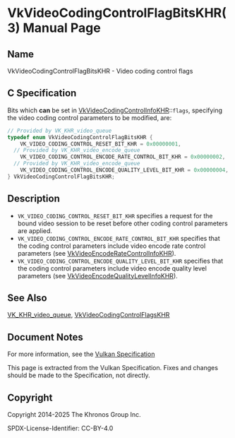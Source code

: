 # VkVideoCodingControlFlagBitsKHR(3) Manual Page

## Name

VkVideoCodingControlFlagBitsKHR - Video coding control flags



## [](#_c_specification)C Specification

Bits which **can** be set in [VkVideoCodingControlInfoKHR](https://registry.khronos.org/vulkan/specs/latest/man/html/VkVideoCodingControlInfoKHR.html)::`flags`, specifying the video coding control parameters to be modified, are:

```c++
// Provided by VK_KHR_video_queue
typedef enum VkVideoCodingControlFlagBitsKHR {
    VK_VIDEO_CODING_CONTROL_RESET_BIT_KHR = 0x00000001,
  // Provided by VK_KHR_video_encode_queue
    VK_VIDEO_CODING_CONTROL_ENCODE_RATE_CONTROL_BIT_KHR = 0x00000002,
  // Provided by VK_KHR_video_encode_queue
    VK_VIDEO_CODING_CONTROL_ENCODE_QUALITY_LEVEL_BIT_KHR = 0x00000004,
} VkVideoCodingControlFlagBitsKHR;
```

## [](#_description)Description

- `VK_VIDEO_CODING_CONTROL_RESET_BIT_KHR` specifies a request for the bound video session to be reset before other coding control parameters are applied.
- `VK_VIDEO_CODING_CONTROL_ENCODE_RATE_CONTROL_BIT_KHR` specifies that the coding control parameters include video encode rate control parameters (see [VkVideoEncodeRateControlInfoKHR](https://registry.khronos.org/vulkan/specs/latest/man/html/VkVideoEncodeRateControlInfoKHR.html)).
- `VK_VIDEO_CODING_CONTROL_ENCODE_QUALITY_LEVEL_BIT_KHR` specifies that the coding control parameters include video encode quality level parameters (see [VkVideoEncodeQualityLevelInfoKHR](https://registry.khronos.org/vulkan/specs/latest/man/html/VkVideoEncodeQualityLevelInfoKHR.html)).

## [](#_see_also)See Also

[VK\_KHR\_video\_queue](https://registry.khronos.org/vulkan/specs/latest/man/html/VK_KHR_video_queue.html), [VkVideoCodingControlFlagsKHR](https://registry.khronos.org/vulkan/specs/latest/man/html/VkVideoCodingControlFlagsKHR.html)

## [](#_document_notes)Document Notes

For more information, see the [Vulkan Specification](https://registry.khronos.org/vulkan/specs/latest/html/vkspec.html#VkVideoCodingControlFlagBitsKHR)

This page is extracted from the Vulkan Specification. Fixes and changes should be made to the Specification, not directly.

## [](#_copyright)Copyright

Copyright 2014-2025 The Khronos Group Inc.

SPDX-License-Identifier: CC-BY-4.0